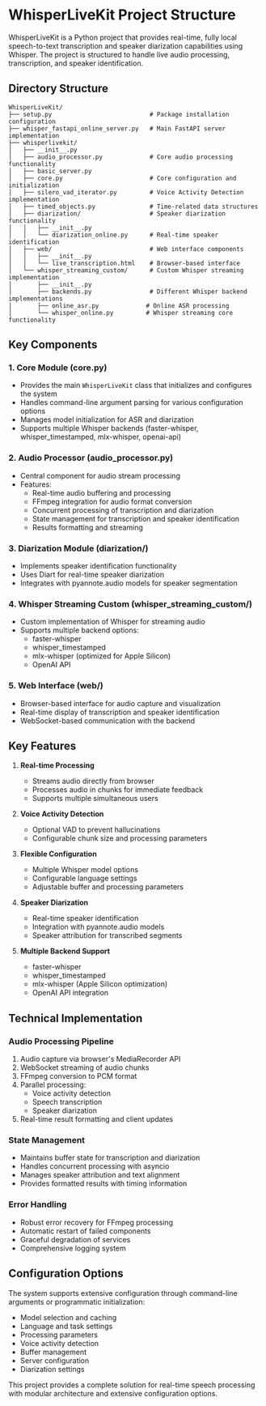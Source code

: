 # WhisperLiveKit Project Structure

WhisperLiveKit is a Python project that provides real-time, fully local speech-to-text transcription and speaker diarization capabilities using Whisper. The project is structured to handle live audio processing, transcription, and speaker identification.

## Directory Structure

```
WhisperLiveKit/
├── setup.py                           # Package installation configuration
├── whisper_fastapi_online_server.py   # Main FastAPI server implementation
├── whisperlivekit/
│   ├── __init__.py
│   ├── audio_processor.py             # Core audio processing functionality
│   ├── basic_server.py               
│   ├── core.py                        # Core configuration and initialization
│   ├── silero_vad_iterator.py         # Voice Activity Detection implementation
│   ├── timed_objects.py               # Time-related data structures
│   ├── diarization/                   # Speaker diarization functionality
│   │   ├── __init__.py
│   │   └── diarization_online.py      # Real-time speaker identification
│   ├── web/                           # Web interface components
│   │   ├── __init__.py
│   │   └── live_transcription.html    # Browser-based interface
│   └── whisper_streaming_custom/      # Custom Whisper streaming implementation
│       ├── __init__.py
│       ├── backends.py                # Different Whisper backend implementations
│       ├── online_asr.py             # Online ASR processing
│       └── whisper_online.py         # Whisper streaming core functionality
```

## Key Components

### 1. Core Module (core.py)
- Provides the main `WhisperLiveKit` class that initializes and configures the system
- Handles command-line argument parsing for various configuration options
- Manages model initialization for ASR and diarization
- Supports multiple Whisper backends (faster-whisper, whisper_timestamped, mlx-whisper, openai-api)

### 2. Audio Processor (audio_processor.py)
- Central component for audio stream processing
- Features:
  - Real-time audio buffering and processing
  - FFmpeg integration for audio format conversion
  - Concurrent processing of transcription and diarization
  - State management for transcription and speaker identification
  - Results formatting and streaming

### 3. Diarization Module (diarization/)
- Implements speaker identification functionality
- Uses Diart for real-time speaker diarization
- Integrates with pyannote.audio models for speaker segmentation

### 4. Whisper Streaming Custom (whisper_streaming_custom/)
- Custom implementation of Whisper for streaming audio
- Supports multiple backend options:
  - faster-whisper
  - whisper_timestamped
  - mlx-whisper (optimized for Apple Silicon)
  - OpenAI API

### 5. Web Interface (web/)
- Browser-based interface for audio capture and visualization
- Real-time display of transcription and speaker identification
- WebSocket-based communication with the backend

## Key Features

1. **Real-time Processing**
   - Streams audio directly from browser
   - Processes audio in chunks for immediate feedback
   - Supports multiple simultaneous users

2. **Voice Activity Detection**
   - Optional VAD to prevent hallucinations
   - Configurable chunk size and processing parameters

3. **Flexible Configuration**
   - Multiple Whisper model options
   - Configurable language settings
   - Adjustable buffer and processing parameters

4. **Speaker Diarization**
   - Real-time speaker identification
   - Integration with pyannote.audio models
   - Speaker attribution for transcribed segments

5. **Multiple Backend Support**
   - faster-whisper
   - whisper_timestamped
   - mlx-whisper (Apple Silicon optimization)
   - OpenAI API integration

## Technical Implementation

### Audio Processing Pipeline
1. Audio capture via browser's MediaRecorder API
2. WebSocket streaming of audio chunks
3. FFmpeg conversion to PCM format
4. Parallel processing:
   - Voice activity detection
   - Speech transcription
   - Speaker diarization
5. Real-time result formatting and client updates

### State Management
- Maintains buffer state for transcription and diarization
- Handles concurrent processing with asyncio
- Manages speaker attribution and text alignment
- Provides formatted results with timing information

### Error Handling
- Robust error recovery for FFmpeg processing
- Automatic restart of failed components
- Graceful degradation of services
- Comprehensive logging system

## Configuration Options
The system supports extensive configuration through command-line arguments or programmatic initialization:

- Model selection and caching
- Language and task settings
- Processing parameters
- Voice activity detection
- Buffer management
- Server configuration
- Diarization settings

This project provides a complete solution for real-time speech processing with modular architecture and extensive configuration options.
